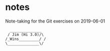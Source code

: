 # notes
Note-taking for the Git exercises on 2019-06-01

	  ______________
	 / Jim (Hi 3.0)/\
	/_Wins_________/ /
	\______________\/
